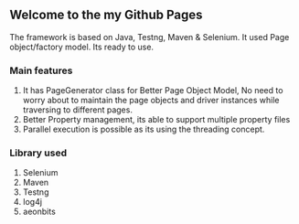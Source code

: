 ## Welcome to the my Github Pages

The framework is based on Java, Testng, Maven & Selenium. It used Page object/factory model. Its ready to use.

### Main features 

1. It has PageGenerator class  for Better Page Object Model, No need to worry about to maintain the page objects and driver instances while traversing to different pages. 
2. Better Property management, its able to support multiple property files
3. Parallel execution is possible as its using the threading concept. 

### Library used
1. Selenium
2. Maven
3. Testng
4. log4j
5. aeonbits



